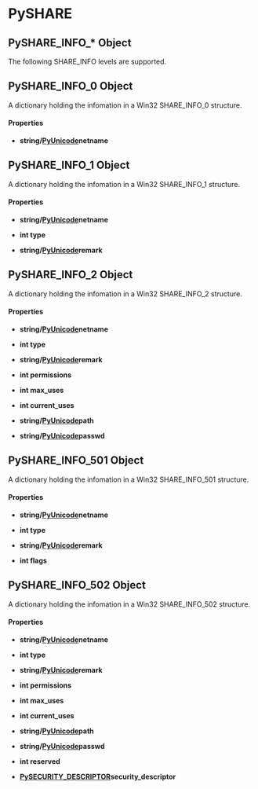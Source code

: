 # PySHARE

## PySHARE_INFO_* Object

The following SHARE_INFO levels are supported.


## PySHARE_INFO_0 Object

A dictionary holding the infomation in a Win32 SHARE_INFO_0 structure.

#### Properties

  -  __string/[PyUnicode](#pyunicode)netname__ 
    

## PySHARE_INFO_1 Object

A dictionary holding the infomation in a Win32 SHARE_INFO_1 structure.

#### Properties

  -  __string/[PyUnicode](#pyunicode)netname__ 
    

  -  __int type__ 
    

  -  __string/[PyUnicode](#pyunicode)remark__ 
    

## PySHARE_INFO_2 Object

A dictionary holding the infomation in a Win32 SHARE_INFO_2 structure.

#### Properties

  -  __string/[PyUnicode](#pyunicode)netname__ 
    

  -  __int type__ 
    

  -  __string/[PyUnicode](#pyunicode)remark__ 
    

  -  __int permissions__ 
    

  -  __int max_uses__ 
    

  -  __int current_uses__ 
    

  -  __string/[PyUnicode](#pyunicode)path__ 
    

  -  __string/[PyUnicode](#pyunicode)passwd__ 
    

## PySHARE_INFO_501 Object

A dictionary holding the infomation in a Win32 SHARE_INFO_501 structure.

#### Properties

  -  __string/[PyUnicode](#pyunicode)netname__ 
    

  -  __int type__ 
    

  -  __string/[PyUnicode](#pyunicode)remark__ 
    

  -  __int flags__ 
    

## PySHARE_INFO_502 Object

A dictionary holding the infomation in a Win32 SHARE_INFO_502 structure.

#### Properties

  -  __string/[PyUnicode](#pyunicode)netname__ 
    

  -  __int type__ 
    

  -  __string/[PyUnicode](#pyunicode)remark__ 
    

  -  __int permissions__ 
    

  -  __int max_uses__ 
    

  -  __int current_uses__ 
    

  -  __string/[PyUnicode](#pyunicode)path__ 
    

  -  __string/[PyUnicode](#pyunicode)passwd__ 
    

  -  __int reserved__ 
    

  -  __[PySECURITY_DESCRIPTOR](PySECURITY.md#pysecuritydescriptor)security_descriptor__ 
    